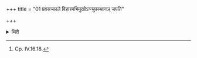 +++
title = "01 प्रवसन्काले विहारमभिमुखोऽग्न्युपस्थानञ् जपति"

+++

<details><summary>थिते</summary>

1. When (the sacrificer) is staying away (from his fires) he should mutter the Agnyupasthāna(-verses and formulae) at the time (of the Agnihotra-performance) facing towards (the direction in which his) fire-place (is situated).[^1]  


[^1]: Cp. IV.16.18.
</details>

